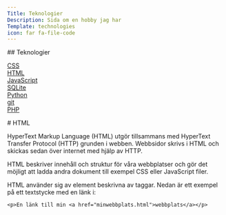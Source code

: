 ```yaml
---
Title: Teknologier
Description: Sida om en hobby jag har
Template: technologies
icon: far fa-file-code
---
```


<div class="landingpage-sub">

<div class="sidebar left" markdown="1">
## Teknologier

[CSS](css)  
[HTML](html)  
[JavaScript](javascript)  
[SQLite](sqlite)  
[Python](python)  
[git](git)  
[PHP](php)  
</div>

<div class="content-small" markdown="1">
# HTML

HyperText Markup Language (HTML) utgör tillsammans med HyperText Transfer Protocol (HTTP) grunden i webben. Webbsidor skrivs i HTML och skickas sedan över internet med hjälp av HTTP.

HTML beskriver innehåll och struktur för våra webbplatser och gör det möjligt att ladda andra dokument till exempel CSS eller JavaScript filer.

HTML använder sig av element beskrivna av taggar. Nedan är ett exempel på ett textstycke med en länk i:

<pre><code class="language-html">&lt;p&gt;En länk till min &lt;a href="minwebbplats.html"&gt;webbplats&lt;/a&gt;&lt;/p&gt;</code></pre>

</div>

</div>